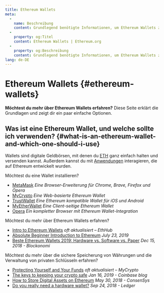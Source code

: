 ```yaml
---
title: Ethereum Wallets
meta:
  - 
    name: Beschreibung
    content: Grundlegend benötigte Informationen, um Ethereum Wallets zu verwenden.
  - 
    property: og:Titel
    content: Ethereum Wallets | Ethereum.org
  - 
    property: og:Beschreibung
    content: Grundlegend benötigte Informationen, um Ethereum Wallets zu verwenden.
lang: de-DE
---
```


# Ethereum Wallets {#ethereum-wallets}

<div class="featured">

**Möchtest du mehr über Ethereum Wallets erfahren?** Diese Seite erklärt die Grundlagen und zeigt dir ein paar einfache Optionen.

</div>

## Was ist eine Ethereum Wallet, und welche sollte ich verwenden? {#what-is-an-ethereum-wallet-and-which-one-should-i-use}

Wallets sind digitale Geldbörsen, mit denen du [ETH](/eth/) ganz einfach halten und versenden kannst. Außerdem kannst du mit [Anwendungen](/dapps/) interagieren, die auf Ethereum entwickelt wurden.

Möchtest du eine Wallet installieren?

- [MetaMask](https://metamask.io) _Eine Browser-Erweiterung für Chrome, Brave, Firefox und Opera_
- [MyCrypto](https://mycrypto.com) _Eine Web-basierte Ethereum Wallet_
- [TrustWallet](https://trustwallet.com/) _Eine Ethereum kompatible Wallet für iOS und Android_
- [MyEtherWallet](https://www.myetherwallet.com/) _Eine Client-seitige Ethereum Wallet_
- [Opera](https://www.opera.com/crypto) _Ein kompletter Browser mit Ethereum Wallet-Integration_

Möchtest du mehr über Ethereum Wallets erfahren?

- [Intro to Ethereum Wallets](https://docs.ethhub.io/using-ethereum/wallets/intro-to-ethereum-wallets/) _oft aktualisiert – EthHub_
- [Absolute Beginner Introduction to Ethereum](https://www.mewtopia.com/absolute-beginners-guide/) _July 23, 2019_
- [Beste Ethereum Wallets 2019: Hardware vs. Software vs. Paper](https://blockonomi.com/best-ethereum-wallets/) _Dec 15, 2018 - Blockonomi_

Möchtest du mehr über die sichere Speicherung von Währungen und die Verwaltung von privaten Schlüsseln erfahren?

- [Protecting Yourself and Your Funds](https://support.mycrypto.com/staying-safe/protecting-yourself-and-your-funds) _oft aktualisiert – MyCrypto_
- [The keys to keeping your crypto safe](https://blog.coinbase.com/the-keys-to-keeping-your-crypto-safe-96d497cce6cf) _Jan 16, 2019 - Coinbase blog_
- [How to Store Digital Assets on Ethereum](https://media.consensys.net/how-to-store-digital-assets-on-ethereum-a2bfdcf66bd0) _May 30, 2018 - ConsenSys_
- [Do you really need a hardware wallet?](https://medium.com/ledger-on-security-and-blockchain/ledger-101-part-1-do-you-really-need-a-hardware-wallet-7f5abbadd945) _Sep 24, 2018 - Ledger_
